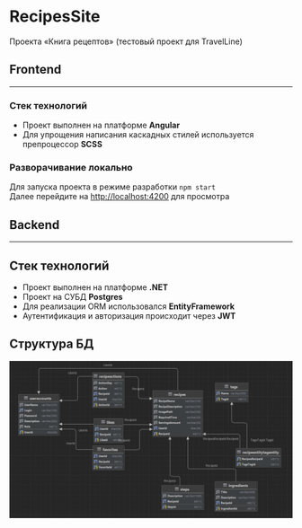 # RecipesSite
Проекта «Книга рецептов» (тестовый проект для TravelLine)

##  Frontend

------

### Стек технологий
* Проект выполнен на платформе **Angular**
* Для упрощения написания каскадных стилей используется препроцессор **SCSS**

### Разворачивание локально

Для запуска проекта в режиме разработки `npm start`\
Далее перейдите на [http://localhost:4200](http://localhost:4200) для просмотра


##  Backend

------

## Стек технологий
* Проект выполнен на платформе **.NET**
* Проект на СУБД **Postgres**
* Для реализации ORM использовался **EntityFramework**
* Аутентификация и авторизация происходит через **JWT**


## Структура БД
![alt text](https://github.com/AlexPshkov/RecipesSiteBackend/blob/master/RecipesSiteBackend/current_db_diagram.png?raw=true)
